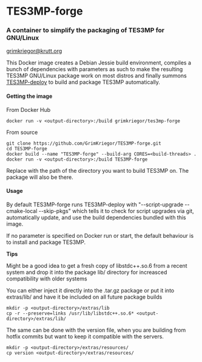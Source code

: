 # TES3MP-forge

### A container to simplify the packaging of TES3MP for GNU/Linux

<grimkriegor@krutt.org>

This Docker image creates a Debian Jessie build environment, compiles a bunch of dependencies with parameters as such to make the resulting TES3MP GNU/Linux package work on most distros and finally summons [TES3MP-deploy](https://github.com/GrimKriegor/TES3MP-deploy) to build and package TES3MP automatically.

#### Getting the image

From Docker Hub

    docker run -v <output-directory>:/build grimkriegor/tes3mp-forge

From source

    git clone https://github.com/GrimKriegor/TES3MP-forge.git
    cd TES3MP-forge
    docker build --name "TES3MP-forge" --build-arg CORES=<build-threads> .
    docker run -v <output-directory>:/build TES3MP-forge

Replace <output-directory> with the path of the directory you want to build TES3MP on. The package will also be there.

#### Usage

By default TES3MP-forge runs TES3MP-deploy with "--script-upgrade --cmake-local --skip-pkgs" which tells it to check for script upgrades via git, automatically update, and use the build dependencies bundled with this image.

If no parameter is specified on Docker run or start, the default behaviour is to install and package TES3MP.

**Tips**

Might be a good idea to get a fresh copy of libstdc++.so.6 from a recent system and drop it into the package lib/ directory for increasced compatibility with older systems

You can either inject it directly into the .tar.gz package or put it into extras/lib/ and have it be included on all future package builds

    mkdir -p <output-directory>/extras/lib
    cp -r --preserve=links /usr/lib/libstdc++.so.6* <output-directory>/extras/lib/

The same can be done with the version file, when you are building from hotfix commits but want to keep it compatible with the servers.

    mkdir -p <output-directory>/extras/resources/
    cp version <output-directory>/extras/resources/
